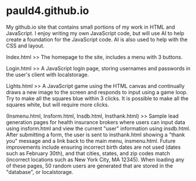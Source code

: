 # pauld4.github.io

My github.io site that contains small portions of my work in HTML and JavaScript. I enjoy writing my own JavaScript code, but will use AI to help create a foundation for the JavaScript code. AI is also used to help with the CSS and layout.

Index.html >>
The homepage to the site, includes a menu with 3 buttons.

Login.html >>
A JavaScript login page, storing usernames and passwords in the user's client with localstorage.

Lights.html >>
A JavaScript game using the HTML canvas and continually draws a new image to the screen and responds to input using a game loop. Try to make all the squares blue within 3 clicks. It is possible to make all the squares white, but will require more clicks.

(Insmenu.html, Insform.html, Insdb.html, Insthank.html) >>
Sample lead generation pages for health insurance brokers where users can input data using insform.html and view the current "user" information using insdb.html. After submitting a form, the user is sent to insthank.html showing a "thank you" message and a link back to the main menu, insmenu.html. Future improvements include ensuring incorrect birth dates are not used (dates such as February 30th), and that cities, states, and zip codes match (incorrect locations such as New York City, MA 12345). When loading any of these pages, 50 random users are generated that are stored in the "database", or localstorage.
